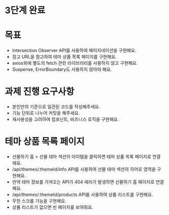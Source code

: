 # 3단계 완료

# 목표

- Intersection Observer API를 사용하여 페이지네이션을 구현해요.
- 참고 URL을 참고하여 테마 상품 목록 페이지를 구현해요.
- axios외에 별도의 fetch 관련 라이브러리를 사용하지 않고 구현해요.
- Suspense, ErrorBoundary도 사용하지 않아야 해요.

# 과제 진행 요구사항

- 본인만의 기준으로 일관된 코드를 작성해주세요.
- 기능 단위로 나누어 커밋을 해주세요.
- 재사용성을 고려하여 컴포넌트, 비즈니스 로직을 구현해요.

# 테마 상품 목록 페이지

- 선물하기 홈 > 선물 테마 섹션의 아이템을 클릭하면 테마 상품 목록 페이지로 연결돼요.
- /api/themes/:themeId/info API를 사용하여 선물 테마 섹션의 히어로 영역을 구현해요.
- 만약 테마 정보를 가져오는 API가 404 에러가 발생하면 선물하기 홈 페이지로 연결해요.
- /api/themes/:themeId/products API를 사용하여 상품 리스트를 구현해요.
- 무한 스크롤 기능을 구현해요.
- 상품 리스트가 없으면 빈 페이지를 보여줘요.
